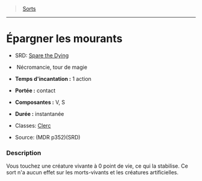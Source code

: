 ﻿---
!SpellItem
Name: Épargner les mourants
AltName: '[Spare the Dying](srd_spells_spare_the_dying.md)'
Type: Nécromancie
Level: tour de magie
CastingTime: 1 action
Range: contact
Components: V, S
Duration: instantanée
Classes: '[Clerc](hd_cleric.md)'
Family: SpellHD
Source: (MDR p352)(SRD)
Id: spells_hd.md#Épargner-les-mourants
ParentLink: spells_hd.md#sorts
ParentName: Sorts
NameLevel: 1
Attributes: {}
---
> [Sorts](hd_spells.md)

---

# Épargner les mourants

- SRD: [Spare the Dying](srd_spells_spare_the_dying.md)

-  Nécromancie, tour de magie

- **Temps d'incantation :** 1 action

- **Portée :** contact

- **Composantes :** V, S

- **Durée :** instantanée

- Classes: [Clerc](hd_cleric.md)

- Source: (MDR p352)(SRD)

### Description

Vous touchez une créature vivante à 0 point de vie, ce qui la stabilise. Ce sort n'a aucun effet sur les morts-vivants et les créatures artificielles.

